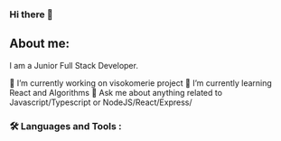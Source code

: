 ### Hi there 👋

## About me:
I am a Junior Full Stack Developer.

🔭  I’m currently working on visokomerie project
🌱  I’m currently learning React and Algorithms
💬  Ask me about anything related to Javascript/Typescript or NodeJS/React/Express/

### :hammer_and_wrench: Languages and Tools :
